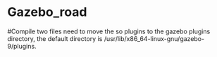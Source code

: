 # Gazebo_road
#Compile two files
need to move the so plugins to the gazebo plugins directory, the default directory is /usr/lib/x86_64-linux-gnu/gazebo-9/plugins.
 
